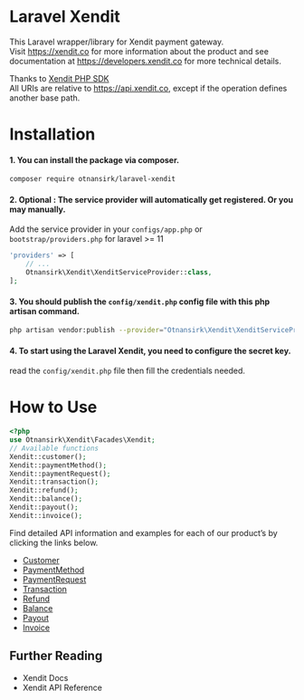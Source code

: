 # Laravel Xendit
This Laravel wrapper/library for Xendit payment gateway. </br>
Visit https://xendit.co for more information about the product and see documentation at https://developers.xendit.co for more technical details.

Thanks to [Xendit PHP SDK](https://packagist.org/packages/xendit/xendit-php)</br>
All URIs are relative to https://api.xendit.co, except if the operation defines another base path.

# Installation

#### 1. You can install the package via composer.
```sh
composer require otnansirk/laravel-xendit
```

#### 2. Optional : The service provider will automatically get registered. Or you may manually.
Add the service provider in your `configs/app.php` or `bootstrap/providers.php` for laravel >= 11
```php
'providers' => [
    // ...
    Otnansirk\Xendit\XenditServiceProvider::class,
];
```

#### 3. You should publish the `config/xendit.php` config file with this php artisan command.
```sh
php artisan vendor:publish --provider="Otnansirk\Xendit\XenditServiceProvider"
```

#### 4. To start using the Laravel Xendit, you need to configure the secret key.
read the `config/xendit.php` file then fill the credentials needed.

# How to Use
```php
<?php
use Otnansirk\Xendit\Facades\Xendit;
// Available functions
Xendit::customer();
Xendit::paymentMethod();
Xendit::paymentRequest();
Xendit::transaction();
Xendit::refund();
Xendit::balance();
Xendit::payout();
Xendit::invoice();

```

Find detailed API information and examples for each of our product’s by clicking the links below.

* [Customer](docs/Customer.md)
* [PaymentMethod](docs/PaymentMethod.md)
* [PaymentRequest](docs/PaymentRequest.md)
* [Transaction](docs/Transaction.md)
* [Refund](docs/Refund.md)
* [Balance](docs/Balance.md)
* [Payout](docs/Payout.md)
* [Invoice](docs/Invoice.md)

## Further Reading

* Xendit Docs
* Xendit API Reference